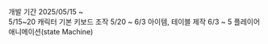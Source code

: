 개발 기간 2025/05/15 ~
<br>
5/15~20 캐릭터 기본 키보드 조작
5/20 ~ 6/3 아이템, 테이블 제작
6/3 ~ 5 플레이어 애니메이션(state Machine)
